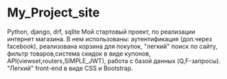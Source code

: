 # My_Project_site
Python, django, drf, sqlite
Мой стартовый проект, по реализации интернет магазина.
В нем использованы: аутентификация (доп.через facebook), реализована корзина для покупок,
"легкий" поиск по сайту, фильтр товаров,система скидок в виде купонов, API(viewset,routers,SIMPLE_JWT), работа с
базой данных (Q,F-запросы). 
"Легкий" front-end в виде CSS  и Bootstrap.

